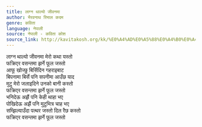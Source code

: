 ```yaml
---
title: लाग्न थाल्यो जीवनमा
author: भैरवनाथ रिमाल कदम
genre: कविता
language: नेपाली
source: नेपाली - कविता कोश
source_link: http://kavitakosh.org/kk/%E0%A4%AD%E0%A5%88%E0%A4%B0%E0%A4%B5%E0%A4%A8%E0%A4%BE%E0%A4%A5_%E0%A4%B0%E0%A4%BF%E0%A4%AE%E0%A4%BE%E0%A4%B2_%E0%A4%95%E0%A4%A6%E0%A4%AE
---
```


लाग्न थाल्यो जीवनमा मेरो कथा यस्तो  
फक्रिएर वसन्तमा झर्ने फूल जस्तो  
आफू खोज्छु बिर्सिदिन गहराइबाट  
बिपनामा बिर्से पनि सपनीमा आउँछ याद  
मुटु मेरो जलाइदिने उनको बानी कस्तो  
फक्रिएर वसन्तमा झर्ने फूल जस्तो  
भनिदेऊ अझैं पनि केही थाहा भए  
पोखिदेऊ अझैं पनि मुटुभित्र चाह भए  
सम्झिल्याउँदा पत्थर जस्तो दिल रैछ कस्तो  
फक्रिएर वसन्तमा झर्ने फूल जस्तो

